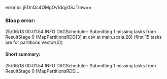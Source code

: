 error id: jEDnQc4OMgOv1dqy0SJTmw==
### Bloop error:

25/06/18 00:01:54 INFO DAGScheduler: Submitting 1 missing tasks from ResultStage 0 (MapPartitionsRDD[3] at csv at main.scala:28) (first 15 tasks are for partitions Vector(0))
#### Short summary: 

25/06/18 00:01:54 INFO DAGScheduler: Submitting 1 missing tasks from ResultStage 0 (MapPartitionsRDD...